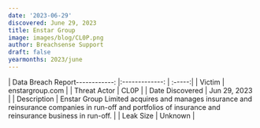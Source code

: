 ```yaml
---
date: '2023-06-29'
discovered: June 29, 2023
title: Enstar Group
image: images/blog/CL0P.png
author: Breachsense Support
draft: false
yearmonths: 2023/june
---
```


| Data Breach Report------------:     |:-------------:    | :-----:|
| Victim      | enstargroup.com      | 
| Threat Actor      | CL0P      | 
| Date Discovered      | Jun 29, 2023      | 
| Description      | Enstar Group Limited acquires and manages insurance and reinsurance companies in run-off and portfolios of insurance and reinsurance business in run-off.      | 
| Leak Size      | Unknown      | 

